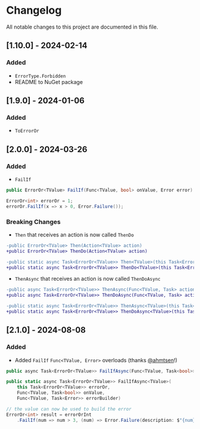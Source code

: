 # Changelog

All notable changes to this project are documented in this file.

## [1.10.0] - 2024-02-14

### Added

- `ErrorType.Forbidden`
- README to NuGet package

## [1.9.0] - 2024-01-06

### Added

- `ToErrorOr`

## [2.0.0] - 2024-03-26

### Added

- `FailIf`

```csharp
public ErrorOr<TValue> FailIf(Func<TValue, bool> onValue, Error error)
```

```csharp
ErrorOr<int> errorOr = 1;
errorOr.FailIf(x => x > 0, Error.Failure());
```

### Breaking Changes

- `Then` that receives an action is now called `ThenDo`

```diff
-public ErrorOr<TValue> Then(Action<TValue> action)
+public ErrorOr<TValue> ThenDo(Action<TValue> action)
```

```diff
-public static async Task<ErrorOr<TValue>> Then<TValue>(this Task<ErrorOr<TValue>> errorOr, Action<TValue> action)
+public static async Task<ErrorOr<TValue>> ThenDo<TValue>(this Task<ErrorOr<TValue>> errorOr, Action<TValue> action)
```

- `ThenAsync` that receives an action is now called `ThenDoAsync`

```diff
-public async Task<ErrorOr<TValue>> ThenAsync(Func<TValue, Task> action)
+public async Task<ErrorOr<TValue>> ThenDoAsync(Func<TValue, Task> action)
```

```diff
-public static async Task<ErrorOr<TValue>> ThenAsync<TValue>(this Task<ErrorOr<TValue>> errorOr, Func<TValue, Task> action)
+public static async Task<ErrorOr<TValue>> ThenDoAsync<TValue>(this Task<ErrorOr<TValue>> errorOr, Func<TValue, Task> action)
```

## [2.1.0] - 2024-08-08

### Added

- Added `FailIf` `Func<TValue, Error>` overloads (thanks [@ahmtsen](https://github.com/ahmtsen)!)

```cs
public async Task<ErrorOr<TValue>> FailIfAsync(Func<TValue, Task<bool>> onValue, Func<TValue, Task<Error>> errorBuilder)
```

```cs
public static async Task<ErrorOr<TValue>> FailIfAsync<TValue>(
    this Task<ErrorOr<TValue>> errorOr,
    Func<TValue, Task<bool>> onValue,
    Func<TValue, Task<Error>> errorBuilder)
```

```cs
// the value can now be used to build the error
ErrorOr<int> result = errorOrInt
    .FailIf(num => num > 3, (num) => Error.Failure(description: $"{num} is greater than 3"));
```
